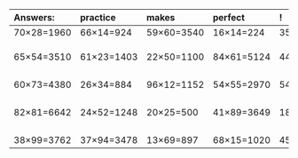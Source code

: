 | Answers: | practice | makes | perfect | ! |
| :--- | :--- | :--- | :--- | :--- |
| 70×28=1960 | 66×14=924 | 59×60=3540 | 16×14=224 | 35×88=3080 | 
|   |   |   |   |   | 
|   |   |   |   |   | 
|   |   |   |   |   | 
| 65×54=3510 | 61×23=1403 | 22×50=1100 | 84×61=5124 | 44×60=2640 | 
|   |   |   |   |   | 
|   |   |   |   |   | 
|   |   |   |   |   | 
|   |   |   |   |   | 
| 60×73=4380 | 26×34=884 | 96×12=1152 | 54×55=2970 | 54×45=2430 | 
|   |   |   |   |   | 
|   |   |   |   |   | 
|   |   |   |   |   | 
|   |   |   |   |   | 
| 82×81=6642 | 24×52=1248 | 20×25=500 | 41×89=3649 | 18×41=738 | 
|   |   |   |   |   | 
|   |   |   |   |   | 
|   |   |   |   |   | 
|   |   |   |   |   | 
| 38×99=3762 | 37×94=3478 | 13×69=897 | 68×15=1020 | 45×29=1305 | 
